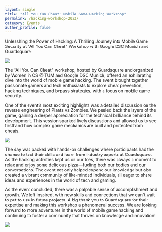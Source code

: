 ```yaml
---
layout: single
title: "All You Can Cheat: Mobile Game Hacking Workshop"
permalink: /hacking-workshop-2023/
category: Events
author_profile: false
---
```


Unleashing the Power of Hacking: A Thrilling Journey into Mobile Game Security at "All You Can Cheat" Workshop with Google DSC Munich and Guardsquare

![](/assets/images/content-2023/hacking-workshop-1.jpg)

The "All You Can Cheat" workshop, hosted by Guardsquare and organized by Women in CS @ TUM and Google DSC Munich, offered an exhilarating dive into the world of mobile game hacking. The event brought together passionate gamers and tech enthusiasts to explore cheat prevention, hacking techniques, and bypass strategies, with a focus on mobile game security.

One of the event’s most exciting highlights was a detailed discussion on the reverse engineering of Plants vs Zombies. We peeled back the layers of the game, gaining a deeper appreciation for the technical brilliance behind its development. This session sparked lively discussions and allowed us to see firsthand how complex game mechanics are built and protected from cheats.

![](/assets/images/content-2023/hacking-workshop-2.jpg)

The day was packed with hands-on challenges where participants had the chance to test their skills and learn from industry experts at Guardsquare. As the hacking activities kept us on our toes, there was always a moment to relax and enjoy some delicious pizza—fueling both our bodies and our conversations. The event not only helped expand our knowledge but also created a vibrant community of like-minded individuals, all eager to share ideas and experiences in the world of tech and gaming.

As the event concluded, there was a palpable sense of accomplishment and growth. We left inspired, with new skills and connections that we can't wait to put to use in future projects. A big thank you to Guardsquare for their expertise and making this workshop a phenomenal success. We are looking forward to more adventures in the world of mobile game hacking and continuing to foster a community that thrives on knowledge and innovation!

![](/assets/images/content-2023/hacking-workshop-3.jpg)